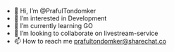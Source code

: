 - 👋 Hi, I’m @PrafulTondomker
- 👀 I’m interested in Development
- 🌱 I’m currently learning GO
- 💞️ I’m looking to collaborate on livestream-service
- 📫 How to reach me prafultondomker@sharechat.co

<!---
PrafulTondomker/PrafulTondomker is a ✨ special ✨ repository because its `README.md` (this file) appears on your GitHub profile.
You can click the Preview link to take a look at your changes.
--->
